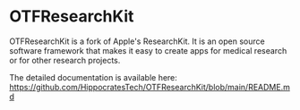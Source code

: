 # OTFResearchKit

OTFResearchKit is a fork of Apple's ResearchKit. It is an open source software framework that makes it easy to create apps for medical research or for other research projects.

The detailed documentation is available here: https://github.com/HippocratesTech/OTFResearchKit/blob/main/README.md
